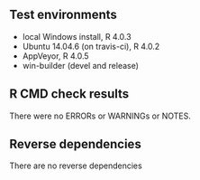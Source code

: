## Test environments

* local Windows install, R 4.0.3
* Ubuntu 14.04.6 (on travis-ci), R 4.0.2
* AppVeyor, R 4.0.5
* win-builder (devel and release)

## R CMD check results

There were no ERRORs or WARNINGs or NOTES.

## Reverse dependencies

There are no reverse dependencies
